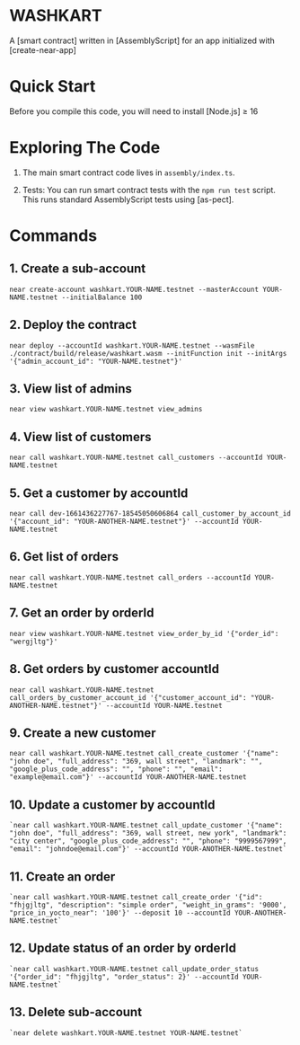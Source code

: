 # WASHKART

A [smart contract] written in [AssemblyScript] for an app initialized with [create-near-app]

# Quick Start

Before you compile this code, you will need to install [Node.js] ≥ 16

# Exploring The Code

1. The main smart contract code lives in `assembly/index.ts`.

2. Tests: You can run smart contract tests with the `npm run test` script. This runs
   standard AssemblyScript tests using [as-pect].

# Commands

## 1. Create a sub-account

`near create-account washkart.YOUR-NAME.testnet --masterAccount YOUR-NAME.testnet --initialBalance 100`

## 2. Deploy the contract

`near deploy --accountId washkart.YOUR-NAME.testnet --wasmFile ./contract/build/release/washkart.wasm --initFunction init --initArgs '{"admin_account_id": "YOUR-NAME.testnet"}'`

## 3. View list of admins

`near view washkart.YOUR-NAME.testnet view_admins`

## 4. View list of customers

`near call washkart.YOUR-NAME.testnet call_customers --accountId YOUR-NAME.testnet`

## 5. Get a customer by accountId

`near call dev-1661436227767-18545050606864 call_customer_by_account_id '{"account_id": "YOUR-ANOTHER-NAME.testnet"}' --accountId YOUR-NAME.testnet`

## 6. Get list of orders

`near call washkart.YOUR-NAME.testnet call_orders --accountId YOUR-NAME.testnet`

## 7. Get an order by orderId

`near view washkart.YOUR-NAME.testnet view_order_by_id '{"order_id": "wergjltg"}'`

## 8. Get orders by customer accountId

`near call washkart.YOUR-NAME.testnet call_orders_by_customer_account_id '{"customer_account_id": "YOUR-ANOTHER-NAME.testnet"}' --accountId YOUR-NAME.testnet`

## 9. Create a new customer

`near call washkart.YOUR-NAME.testnet call_create_customer '{"name": "john doe", "full_address": "369, wall street", "landmark": "", "google_plus_code_address": "", "phone": "", "email": "example@email.com"}' --accountId YOUR-ANOTHER-NAME.testnet`

## 10. Update a customer by accountId

    `near call washkart.YOUR-NAME.testnet call_update_customer '{"name": "john doe", "full_address": "369, wall street, new york", "landmark": "city center", "google_plus_code_address": "", "phone": "9999567999", "email": "johndoe@email.com"}' --accountId YOUR-ANOTHER-NAME.testnet`

## 11. Create an order

    `near call washkart.YOUR-NAME.testnet call_create_order '{"id": "fhjgjltg", "description": "simple order", "weight_in_grams": '9000', "price_in_yocto_near": '100'}' --deposit 10 --accountId YOUR-ANOTHER-NAME.testnet`

## 12. Update status of an order by orderId

    `near call washkart.YOUR-NAME.testnet call_update_order_status '{"order_id": "fhjgjltg", "order_status": 2}' --accountId YOUR-NAME.testnet`

## 13. Delete sub-account

    `near delete washkart.YOUR-NAME.testnet YOUR-NAME.testnet`
